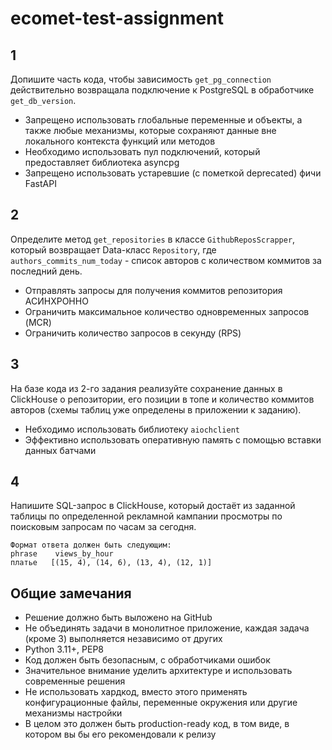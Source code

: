 # ecomet-test-assignment

## 1
Допишите часть кода, чтобы зависимость `get_pg_connection` действительно
возвращала подключение к PostgreSQL в обработчике `get_db_version`.

- Запрещено использовать глобальные переменные и объекты, а также любые механизмы,
которые сохраняют данные вне локального контекста функций или методов
- Необходимо использовать пул подключений, который предоставляет библиотека asyncpg
- Запрещено использовать устаревшие (с пометкой deprecated) фичи FastAPI


## 2
Определите метод `get_repositories` в классе `GithubReposScrapper`, который возвращает Data-класс `Repository`,
где `authors_commits_num_today` - список авторов с количеством коммитов за последний день.

- Отправлять запросы для получения коммитов репозитория АСИНХРОННО
- Ограничить максимальное количество одновременных запросов (MCR)
- Ограничить количество запросов в секунду (RPS)


## 3
На базе кода из 2-го задания реализуйте сохранение данных в ClickHouse о репозитории, 
его позиции в топе и количество коммитов авторов (схемы таблиц уже определены в приложении к заданию).

- Небходимо использовать библиотеку `aiochclient`
- Эффективно использовать оперативную память с помощью вставки данных батчами


## 4
Напишите SQL-запрос в ClickHouse, который достаёт из заданной таблицы
по определенной рекламной кампании просмотры по поисковым запросам по часам за сегодня.

    Формат ответа должен быть следующим:
    phrase    views_by_hour
    платье   [(15, 4), (14, 6), (13, 4), (12, 1)]


## Общие замечания
- Решение должно быть выложено на GitHub
- Не объединять задачи в монолитное приложение, каждая задача (кроме 3) выполняется независимо от других
- Python 3.11+, PEP8
- Код должен быть безопасным, с обработчиками ошибок
- Значительное внимание уделить архитектуре и использовать современные решения
- Не использовать хардкод, вместо этого применять конфигурационные файлы, переменные окружения или другие механизмы настройки
- В целом это должен быть production-ready код, в том виде, в котором вы бы его рекомендовали к релизу
